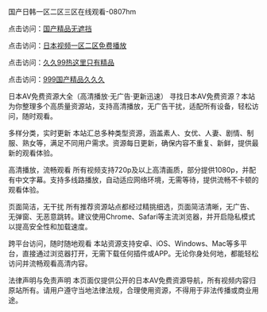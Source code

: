 国产日韩一区二区三区在线观看-0807hm

点击访问：<a href="https://heiliaozj3tjd.pages.dev">国产精品无遮挡</a>

点击访问：<a href="https://heiliaowzu4ur.pages.dev">日本视频一区二区免费播放</a>

点击访问：<a href="https://heiliaoxwd5i8.pages.dev">久久99热这里只有精品</a>

点击访问：<a href="https://heiliaoe8ajia.pages.dev">999国产精品久久久</a>


日本AV免费资源大全（高清播放·无广告·更新迅速）
寻找日本AV免费资源？本站为你整理多个高质量资源站，支持高清播放，无广告干扰，适配所有设备，轻松访问，随时观看。

多样分类，实时更新
本站汇总多种类型资源，涵盖素人、女优、人妻、剧情、制服、熟女等，满足不同用户需求。资源每日更新，确保内容不重复、新鲜，提供最新的观看体验。

高清播放，流畅观看
所有视频支持720p及以上高清画质，部分提供1080p，并配有中文字幕。支持多线路播放，自动适应网络环境，无需等待，提供流畅不卡顿的观看体验。

页面简洁，无干扰
所有推荐资源站点都经过精挑细选，页面简洁清晰，无广告、无弹窗、无恶意跳转。建议使用Chrome、Safari等主流浏览器，并开启隐私模式以提高安全性和加载速度。

跨平台访问，随时随地观看
本站资源支持安卓、iOS、Windows、Mac等多平台，直接通过浏览器打开，无需下载任何插件或APP。无论你身处何地，都能轻松访问并流畅观看高清内容。

法律声明与免责声明
本页面仅提供公开的日本AV免费资源导航，所有视频内容归原站所有。请用户遵守当地法律法规，合理使用资源，不得用于非法传播或商业用途。


<span style="display:none;">[Canonical link](https://github.com/uu59996/87405 ）</span>
